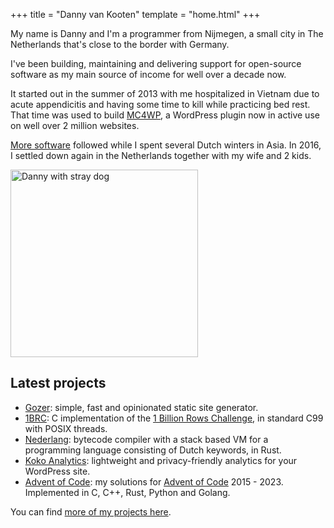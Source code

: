 +++
title = "Danny van Kooten"
template = "home.html"
+++

My name is Danny and I'm a programmer from Nijmegen, a small city in The
Netherlands that's close to the border with Germany.

I've been building, maintaining and delivering support for open-source software as my main source of income for well over a decade now.

It started out in the summer of 2013 with me hospitalized in Vietnam due to acute appendicitis and having some time to kill while practicing bed rest.
That time was used to build <a href="https://www.mc4wp.com/">MC4WP</a>, a WordPress plugin now in active use on well over 2 million websites.

[More software](/projects/) followed while I spent several Dutch winters in Asia. In 2016, I settled down again in the Netherlands together with my wife and 2 kids.

<img src="/img/danny-rico.jpg" alt="Danny with stray dog" loading="lazy" width="300" height="300" />

## Latest projects

- [Gozer](https://github.com/dannyvankooten/gozer): simple, fast and opinionated static site generator.
- [1BRC](https://github.com/dannyvankooten/1brc): C implementation of the [1 Billion Rows Challenge](/blog/2024/1brc/), in standard C99 with POSIX threads.
- [Nederlang](https://github.com/dannyvankooten/nederlang): bytecode compiler with a stack based VM for a programming language consisting of Dutch keywords, in Rust.
- [Koko Analytics](https://www.kokoanalytics.com/): lightweight and privacy-friendly analytics for your WordPress site.
- [Advent of Code](https://github.com/dannyvankooten/advent-of-code): my solutions for [Advent of Code](https://adventofcode.com/2023/about) 2015 - 2023. Implemented in C, C++, Rust, Python and Golang.

You can find [more of my projects here](/projects/).

